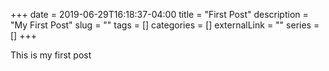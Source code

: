 +++ 
date = 2019-06-29T16:18:37-04:00
title = "First Post"
description = "My First Post"
slug = "" 
tags = []
categories = []
externalLink = ""
series = []
+++

This is my first post

